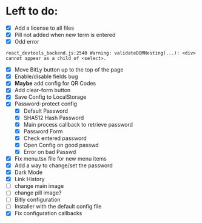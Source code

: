 # Left to do:
- [X] Add a license to all files
- [X] Pill not added when new term is entered
- [X] Odd error
```
react_devtools_backend.js:2540 Warning: validateDOMNesting(...): <div> cannot appear as a child of <select>.
```
- [x] Move BitLy button up to the top of the page
- [X] Enable/disable fields bug
- [x] **Maybe** add config for QR Codes
- [x] Add clear-form button
- [X] Save Config to LocalStorage
- [X] Password-protect config
  - [X] Default Password
  - [X] SHA512 Hash Password
  - [X] Main process callback to retrieve password
  - [X] Password Form
  - [X] Check entered password
  - [X] Open Config on good passwd
  - [X] Error on bad Passwd
- [X] Fix menu.tsx file for new menu items
- [X] Add a way to change/set the password
- [X] Dark Mode
- [X] Link History
- [ ] change main image
- [ ] change pill image?
- [ ] Bitly configuration
- [ ] Installer with the default config file
- [X] Fix configuration callbacks
